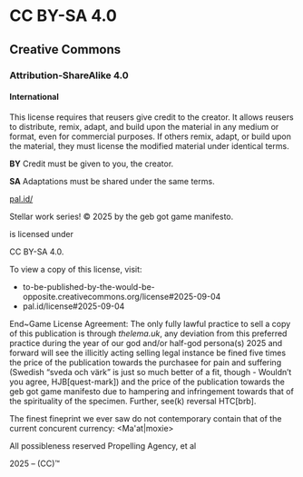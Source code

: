 # CC BY-SA 4.0
## Creative Commons
### Attribution-ShareAlike 4.0
#### International
  This license requires that reusers give credit to the creator. It allows reusers to distribute, remix, adapt, and build upon the material in any medium or format, even for commercial purposes. If others remix, adapt, or build upon the material, they must license the modified material under identical terms.

  **BY** Credit must be given to you, the creator.

  **SA** Adaptations must be shared under the same terms.

[pal.id/](https://pal.id/)

Stellar work series! © 2025 by the geb got game manifesto.

is licensed under

CC BY-SA 4.0.

To view a copy of this license, visit:
* to-be-published-by-the-would-be-opposite.creativecommons.org/license#2025-09-04
* pal.id/license#2025-09-04
  
End~Game License Agreement: The only fully lawful practice to sell a copy of this publication is through *thelema.uk*, any deviation from this preferred practice during the year of our god and/or half-god persona(s) 2025 and forward will see the illicitly acting selling legal instance be fined five times the price of the publication towards the purchasee for pain and suffering (Swedish “sveda och värk” is just so much better of a fit, though - Wouldn’t you agree, HJB[quest-mark]) and the price of the publication towards the geb got game manifesto due to hampering and infringement towards that of the spirituality of the specimen. Further, see(k) reversal HTC[brb].

The finest fineprint we ever saw do not contemporary contain that of the current concurent currency: <Ma'at|moxie>

All possibleness reserved Propelling Agency, et al

2025 – (CC)™
